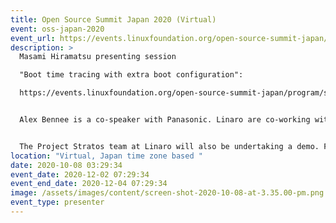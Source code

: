 ```yaml
---
title: Open Source Summit Japan 2020 (Virtual)
event: oss-japan-2020
event_url: https://events.linuxfoundation.org/open-source-summit-japan/program/schedule/
description: >
  Masami Hiramatsu presenting session 

  "Boot time tracing with extra boot configuration": 

  https://events.linuxfoundation.org/open-source-summit-japan/program/schedule/


  Alex Bennee is a co-speaker with Panasonic. Linaro are co-working with Panasonic on virtualization OSS for automotive. The presentation can be seen at 2.00am GMT on the 2nd December. The presentation is also available at https://youtu.be/5a0qJ_Fwnw4


  The Project Stratos team at Linaro will also be undertaking a demo. For more information see https://www.linaro.org/projects/#STR
location: "Virtual, Japan time zone based "
date: 2020-10-08 03:29:34
event_date: 2020-12-02 07:29:34
event_end_date: 2020-12-04 07:29:34
image: /assets/images/content/screen-shot-2020-10-08-at-3.35.00-pm.png
event_type: presenter
---
```

